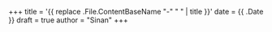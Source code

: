 +++
title = '{{ replace .File.ContentBaseName "-" " " | title }}'
date = {{ .Date }}
draft = true
author = "Sinan"
+++
